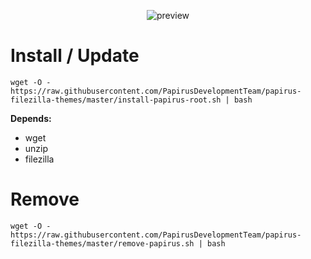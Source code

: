 <p align="center">
  <img src="https://raw.githubusercontent.com/PapirusDevelopmentTeam/papirus-filezilla-themes/master/preview.png" alt="preview"/>
</p>

# Install / Update
```
wget -O - https://raw.githubusercontent.com/PapirusDevelopmentTeam/papirus-filezilla-themes/master/install-papirus-root.sh | bash
```
**Depends:**
- wget
- unzip
- filezilla

# Remove
```
wget -O - https://raw.githubusercontent.com/PapirusDevelopmentTeam/papirus-filezilla-themes/master/remove-papirus.sh | bash
```

